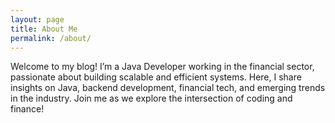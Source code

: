 ```yaml
---
layout: page
title: About Me
permalink: /about/
---
```


Welcome to my blog! I’m a Java Developer working in the financial sector, passionate about building scalable and efficient systems. Here, I share insights on Java, backend development, financial tech, and emerging trends in the industry. Join me as we explore the intersection of coding and finance!


[jekyll-organization]: https://github.com/jekyll
